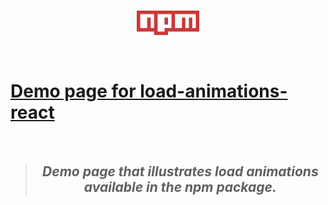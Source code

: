 <br>
<div align="center">

[<img src="./src/assets/Npm-logo.svg" alt="npm-link" width="100"/>](https://www.npmjs.com/package/load-animations-react)

</div>

<br>

# [Demo page for load-animations-react](https://loader-demo.netlify.app)

<br>

<div align="center">

> ## _Demo page that illustrates load animations available in the npm package._

 <br>

<!-- ![immge](./src/assets/Npm-logo.svg) -->

</div>
